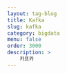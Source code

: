 ```yaml
---
layout: tag-blog
title: Kafka
slug: kafka
category: bigdata
menu: false
order: 3000
description: >
    카프카
---
```

